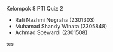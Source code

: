 Kelompok 8 PTI Quiz 2 
- Rafi Nazhmi Nugraha (2301303) 
- Muhamad Shandy Winata (2305848) 
- Achmad Soewardi (2301508)

tes